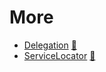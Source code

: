 # More

* [Delegation](Delegation) [:notebook:](http://en.wikipedia.org/wiki/Delegation_pattern)
* [ServiceLocator](ServiceLocator) [:notebook:](http://en.wikipedia.org/wiki/Service_locator_pattern)